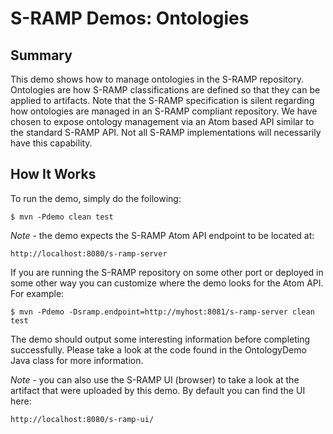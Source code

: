 # S-RAMP Demos: Ontologies

## Summary

This demo shows how to manage ontologies in the S-RAMP repository.  Ontologies are how
S-RAMP classifications are defined so that they can be applied to artifacts.  Note that
the S-RAMP specification is silent regarding how ontologies are managed in an S-RAMP
compliant repository.  We have chosen to expose ontology management via an Atom based
API similar to the standard S-RAMP API.  Not all S-RAMP implementations will necessarily
have this capability.

## How It Works

To run the demo, simply do the following:

	$ mvn -Pdemo clean test

*Note* - the demo expects the S-RAMP Atom API endpoint to be located at:

	http://localhost:8080/s-ramp-server

If you are running the S-RAMP repository on some other port or deployed in some other way
you can customize where the demo looks for the Atom API.  For example:

	$ mvn -Pdemo -Dsramp.endpoint=http://myhost:8081/s-ramp-server clean test

The demo should output some interesting information before completing successfully.  Please
take a look at the code found in the OntologyDemo Java class for more information.

*Note* - you can also use the S-RAMP UI (browser) to take a look at the artifact that were
uploaded by this demo.  By default you can find the UI here:

	http://localhost:8080/s-ramp-ui/